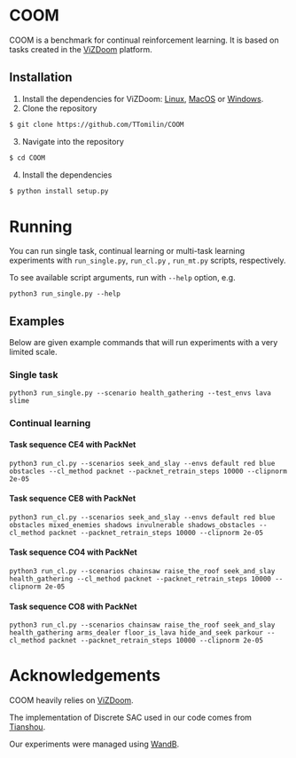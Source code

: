 # COOM

COOM is a benchmark for continual reinforcement learning. It is based on tasks created in the [ViZDoom](https://github.com/mwydmuch/ViZDoom) platform.

[//]: # (The core of our benchmark is CW20 sequence, in which 20 tasks are run, each with budget of 1M steps.)

[//]: # (We provide the complete source code for the benchmark together with the tested algorithms implementations and code for producing result tables and plots.)

## Installation
1. Install the dependencies for ViZDoom: [Linux](https://github.com/mwydmuch/ViZDoom/blob/master/doc/Building.md#-linux), [MacOS](https://github.com/mwydmuch/ViZDoom/blob/master/doc/Building.md#-linux) or [Windows](https://github.com/mwydmuch/ViZDoom/blob/master/doc/Building.md#-windows).
2. Clone the repository
```bash
$ git clone https://github.com/TTomilin/COOM
```
3. Navigate into the repository
```bash
$ cd COOM
```
4. Install the dependencies 
```bash 
$ python install setup.py
```

# Running

You can run single task, continual learning or multi-task learning experiments with `run_single.py`, `run_cl.py`
, `run_mt.py` scripts, respectively.

To see available script arguments, run with `--help` option, e.g.

`python3 run_single.py --help`

## Examples

Below are given example commands that will run experiments with a very limited scale.

### Single task

`python3 run_single.py --scenario health_gathering --test_envs lava slime`

### Continual learning

#### Task sequence CE4 with PackNet
`python3 run_cl.py --scenarios seek_and_slay --envs default red blue obstacles --cl_method packnet --packnet_retrain_steps 10000 --clipnorm 2e-05`

#### Task sequence CE8 with PackNet
`python3 run_cl.py --scenarios seek_and_slay --envs default red blue obstacles mixed_enemies shadows invulnerable shadows_obstacles --cl_method packnet --packnet_retrain_steps 10000 --clipnorm 2e-05`

#### Task sequence CO4 with PackNet
`python3 run_cl.py --scenarios chainsaw raise_the_roof seek_and_slay health_gathering --cl_method packnet --packnet_retrain_steps 10000 --clipnorm 2e-05`

#### Task sequence CO8 with PackNet
`python3 run_cl.py --scenarios chainsaw raise_the_roof seek_and_slay health_gathering arms_dealer floor_is_lava hide_and_seek parkour --cl_method packnet --packnet_retrain_steps 10000 --clipnorm 2e-05`

# Acknowledgements

COOM heavily relies on [ViZDoom](https://github.com/mwydmuch/ViZDoom).

The implementation of Discrete SAC used in our code comes from [Tianshou](https://github.com/thu-ml/tianshou).

Our experiments were managed using [WandB](https://wandb.ai).
